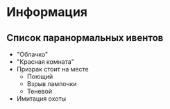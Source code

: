 # Информация

## Список паранормальных ивентов

- "Облачко"
- "Красная комната"
- Призрак стоит на месте
  - Поющий
  - Взрыв лампочки
  - Теневой
- Имитация охоты

